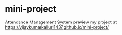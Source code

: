 # mini-project
Attendance Management System
preview my project at https://vijaykumarkalluri1437.github.io/mini-project/
